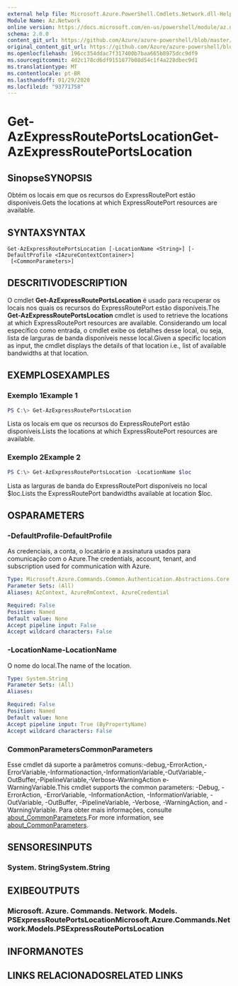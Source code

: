```yaml
---
external help file: Microsoft.Azure.PowerShell.Cmdlets.Network.dll-Help.xml
Module Name: Az.Network
online version: https://docs.microsoft.com/en-us/powershell/module/az.network/get-azexpressrouteportslocation
schema: 2.0.0
content_git_url: https://github.com/Azure/azure-powershell/blob/master/src/Network/Network/help/Get-AzExpressRoutePortsLocation.md
original_content_git_url: https://github.com/Azure/azure-powershell/blob/master/src/Network/Network/help/Get-AzExpressRoutePortsLocation.md
ms.openlocfilehash: 196cc354ddac7f317400b7baa665b8975dcc9df9
ms.sourcegitcommit: 4d2c178cd6df9151877b08d54c1f4a228dbec9d1
ms.translationtype: MT
ms.contentlocale: pt-BR
ms.lasthandoff: 01/29/2020
ms.locfileid: "93771758"
---
```

# <span data-ttu-id="1b153-101">Get-AzExpressRoutePortsLocation</span><span class="sxs-lookup"><span data-stu-id="1b153-101">Get-AzExpressRoutePortsLocation</span></span>

## <span data-ttu-id="1b153-102">Sinopse</span><span class="sxs-lookup"><span data-stu-id="1b153-102">SYNOPSIS</span></span>
<span data-ttu-id="1b153-103">Obtém os locais em que os recursos do ExpressRoutePort estão disponíveis.</span><span class="sxs-lookup"><span data-stu-id="1b153-103">Gets the locations at which ExpressRoutePort resources are available.</span></span>

## <span data-ttu-id="1b153-104">SYNTAX</span><span class="sxs-lookup"><span data-stu-id="1b153-104">SYNTAX</span></span>

```
Get-AzExpressRoutePortsLocation [-LocationName <String>] [-DefaultProfile <IAzureContextContainer>]
 [<CommonParameters>]
```

## <span data-ttu-id="1b153-105">DESCRITIVO</span><span class="sxs-lookup"><span data-stu-id="1b153-105">DESCRIPTION</span></span>
<span data-ttu-id="1b153-106">O cmdlet **Get-AzExpressRoutePortsLocation** é usado para recuperar os locais nos quais os recursos do ExpressRoutePort estão disponíveis.</span><span class="sxs-lookup"><span data-stu-id="1b153-106">The **Get-AzExpressRoutePortsLocation** cmdlet is used to retrieve the locations at which ExpressRoutePort resources are available.</span></span> <span data-ttu-id="1b153-107">Considerando um local específico como entrada, o cmdlet exibe os detalhes desse local, ou seja, lista de larguras de banda disponíveis nesse local.</span><span class="sxs-lookup"><span data-stu-id="1b153-107">Given a specific location as input, the cmdlet displays the details of that location i.e., list of available bandwidths at that location.</span></span>

## <span data-ttu-id="1b153-108">EXEMPLOS</span><span class="sxs-lookup"><span data-stu-id="1b153-108">EXAMPLES</span></span>

### <span data-ttu-id="1b153-109">Exemplo 1</span><span class="sxs-lookup"><span data-stu-id="1b153-109">Example 1</span></span>
```powershell
PS C:\> Get-AzExpressRoutePortsLocation
```

<span data-ttu-id="1b153-110">Lista os locais em que os recursos do ExpressRoutePort estão disponíveis.</span><span class="sxs-lookup"><span data-stu-id="1b153-110">Lists the locations at which ExpressRoutePort resources are available.</span></span>

### <span data-ttu-id="1b153-111">Exemplo 2</span><span class="sxs-lookup"><span data-stu-id="1b153-111">Example 2</span></span>
```powershell
PS C:\> Get-AzExpressRoutePortsLocation -LocationName $loc
```

<span data-ttu-id="1b153-112">Lista as larguras de banda do ExpressRoutePort disponíveis no local $loc.</span><span class="sxs-lookup"><span data-stu-id="1b153-112">Lists the ExpressRoutePort bandwidths available at location $loc.</span></span>

## <span data-ttu-id="1b153-113">OS</span><span class="sxs-lookup"><span data-stu-id="1b153-113">PARAMETERS</span></span>

### <span data-ttu-id="1b153-114">-DefaultProfile</span><span class="sxs-lookup"><span data-stu-id="1b153-114">-DefaultProfile</span></span>
<span data-ttu-id="1b153-115">As credenciais, a conta, o locatário e a assinatura usados para comunicação com o Azure.</span><span class="sxs-lookup"><span data-stu-id="1b153-115">The credentials, account, tenant, and subscription used for communication with Azure.</span></span>

```yaml
Type: Microsoft.Azure.Commands.Common.Authentication.Abstractions.Core.IAzureContextContainer
Parameter Sets: (All)
Aliases: AzContext, AzureRmContext, AzureCredential

Required: False
Position: Named
Default value: None
Accept pipeline input: False
Accept wildcard characters: False
```

### <span data-ttu-id="1b153-116">-LocationName</span><span class="sxs-lookup"><span data-stu-id="1b153-116">-LocationName</span></span>
<span data-ttu-id="1b153-117">O nome do local.</span><span class="sxs-lookup"><span data-stu-id="1b153-117">The name of the location.</span></span>

```yaml
Type: System.String
Parameter Sets: (All)
Aliases:

Required: False
Position: Named
Default value: None
Accept pipeline input: True (ByPropertyName)
Accept wildcard characters: False
```

### <span data-ttu-id="1b153-118">CommonParameters</span><span class="sxs-lookup"><span data-stu-id="1b153-118">CommonParameters</span></span>
<span data-ttu-id="1b153-119">Esse cmdlet dá suporte a parâmetros comuns:-debug,-ErrorAction,-ErrorVariable,-Informationaction,-InformationVariable,-OutVariable,-OutBuffer,-PipelineVariable,-Verbose-WarningAction e-WarningVariable.</span><span class="sxs-lookup"><span data-stu-id="1b153-119">This cmdlet supports the common parameters: -Debug, -ErrorAction, -ErrorVariable, -InformationAction, -InformationVariable, -OutVariable, -OutBuffer, -PipelineVariable, -Verbose, -WarningAction, and -WarningVariable.</span></span> <span data-ttu-id="1b153-120">Para obter mais informações, consulte [about_CommonParameters](https://go.microsoft.com/fwlink/?LinkID=113216).</span><span class="sxs-lookup"><span data-stu-id="1b153-120">For more information, see [about_CommonParameters](https://go.microsoft.com/fwlink/?LinkID=113216).</span></span>

## <span data-ttu-id="1b153-121">SENSORES</span><span class="sxs-lookup"><span data-stu-id="1b153-121">INPUTS</span></span>

### <span data-ttu-id="1b153-122">System. String</span><span class="sxs-lookup"><span data-stu-id="1b153-122">System.String</span></span>

## <span data-ttu-id="1b153-123">EXIBE</span><span class="sxs-lookup"><span data-stu-id="1b153-123">OUTPUTS</span></span>

### <span data-ttu-id="1b153-124">Microsoft. Azure. Commands. Network. Models. PSExpressRoutePortsLocation</span><span class="sxs-lookup"><span data-stu-id="1b153-124">Microsoft.Azure.Commands.Network.Models.PSExpressRoutePortsLocation</span></span>

## <span data-ttu-id="1b153-125">INFORMA</span><span class="sxs-lookup"><span data-stu-id="1b153-125">NOTES</span></span>

## <span data-ttu-id="1b153-126">LINKS RELACIONADOS</span><span class="sxs-lookup"><span data-stu-id="1b153-126">RELATED LINKS</span></span>
